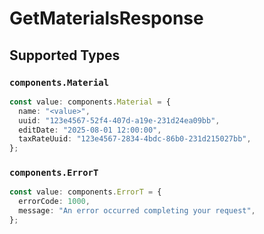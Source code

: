 # GetMaterialsResponse


## Supported Types

### `components.Material`

```typescript
const value: components.Material = {
  name: "<value>",
  uuid: "123e4567-52f4-407d-a19e-231d24ea09bb",
  editDate: "2025-08-01 12:00:00",
  taxRateUuid: "123e4567-2834-4bdc-86b0-231d215027bb",
};
```

### `components.ErrorT`

```typescript
const value: components.ErrorT = {
  errorCode: 1000,
  message: "An error occurred completing your request",
};
```

